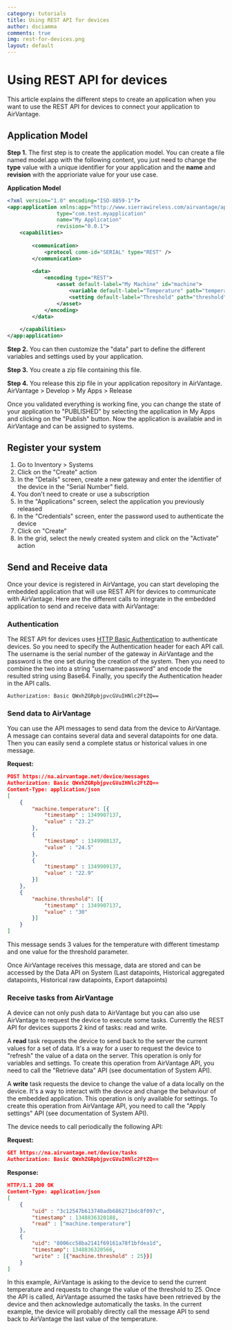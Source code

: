 ```yaml
---
category: tutorials
title: Using REST API for devices
author: dsciamma
comments: true
img: rest-for-devices.png
layout: default
---
```


Using REST API for devices
==========================

This article explains the different steps to create an application when you want to use the REST API for devices to connect your application to AirVantage. 


Application Model
------------------------------------------------

__Step 1.__ The first step is to create the application model. You can create a file named model.app with the following content, you just need to change the __type__ value with a unique identifier for your application and the __name__ and __revision__ with the apprioriate value for your use case.

__Application Model__

~~~ xml
<?xml version="1.0" encoding="ISO-8859-1"?>
<app:application xmlns:app="http://www.sierrawireless.com/airvantage/application/1.0" 
				type="com.test.myapplication" 
				name="My Application" 
				revision="0.0.1">
    <capabilities>
     
        <communication>
            <protocol comm-id="SERIAL" type="REST" />
        </communication>
          
        <data>
            <encoding type="REST">
                <asset default-label="My Machine" id="machine">
                    <variable default-label="Temperature" path="temperature" type="double"/>
                    <setting default-label="Threshold" path="threshold" type="int"/>
                </asset>
            </encoding>
        </data>    
         
    </capabilities>
</app:application>
~~~


__Step 2.__ You can then customize the "data" part to define the different variables and settings used by your application.

__Step 3.__ You create a zip file containing this file.

__Step 4.__ You release this zip file in your application repository in AirVantage. AirVantage > Develop > My Apps > Release

Once you validated everything is working fine, you can change the state of your application to "PUBLISHED" by selecting the application in My Apps and clicking on the "Publish" button. 
Now the application is available and in AirVantage and can be assigned to systems.


Register your system
------------------------------------------------ 

1. Go to Inventory > Systems
1. Click on the "Create" action
1. In the "Details" screen, create a new gateway and enter the identifier of the device in the "Serial Number" field.
1. You don't need to create or use a subscription
1. In the "Applications" screen, select the application you previously released
1. In the "Credentials" screen, enter the password used to authenticate the device
1. Click on "Create"
1. In the grid, select the newly created system and click on the "Activate" action


Send and Receive data
------------------------------------------------

Once your device is registered in AirVantage, you can start developing the embedded application that will use REST API for devices to communicate with AirVantage. Here are the different calls to integrate in the embedded application to send and receive data with AirVantage:

### Authentication

The REST API for devices uses [HTTP Basic Authentication](http://en.wikipedia.org/wiki/Basic_access_authentication) to authenticate devices.
So you need to specify the Authentication header for each API call. The username is the serial number of the gateway in AirVantage and the password is the one set during the creation of the system.
Then you need to combine the two into a string "username:password" and encode the resulted string using Base64.
Finally, you specify the Authentication header in the API calls.

	Authorization: Basic QWxhZGRpbjpvcGVuIHNlc2FtZQ==

### Send data to AirVantage

You can use the API messages to send data from the device to AirVantage. A message can contains several data and several datapoints for one data. Then you can easily send a complete status or historical values in one message.


__Request:__

~~~ json
POST https://na.airvantage.net/device/messages
Authorization: Basic QWxhZGRpbjpvcGVuIHNlc2FtZQ==
Content-Type: application/json
[
	{
		"machine.temperature": [{
			"timestamp" : 1349907137, 
			"value" : "23.2"
		},
		{
			"timestamp" : 1349908137, 
			"value" : "24.5"
		},
		{
			"timestamp" : 1349909137, 
			"value" : "22.9"
		}]
	},
	{
		"machine.threshold": [{
			"timestamp" : 1349907137, 
			"value" : "30"
		}]
	}
]
~~~

This message sends 3 values for the temperature with different timestamp and one value for the threshold parameter.

Once AirVantage receives this message, data are stored and can be accessed by the Data API on System (Last datapoints, Historical aggregated datapoints, Historical raw datapoints, Export datapoints) 

### Receive tasks from AirVantage

A device can not only push data to AirVantage but you can also use AirVantage to request the device to execute some tasks. Currently the REST API for devices supports 2 kind of tasks: read and write.

A __read__ task requests the device to send back to the server the current values for a set of data. It's a way for a user to request the device to "refresh" the value of a data on the server. This operation is only for variables and settings. To create this operation from AirVantage API, you need to call the "Retrieve data" API (see documentation of System API).

A __write__ task requests the device to change the value of a data locally on the device. It's a way to interact with the device and change the behaviour of the embedded application. This operation is only available for settings. To create this operation from AirVantage API, you need to call the "Apply settings" API (see documentation of System API).

The device needs to call periodically the following API:

__Request:__

~~~ json
GET https://na.airvantage.net/device/tasks
Authorization: Basic QWxhZGRpbjpvcGVuIHNlc2FtZQ==
~~~

__Response:__

~~~ json
HTTP/1.1 200 OK
Content-Type: application/json
[
	{
		"uid" : "3c12547b613740adb686271bdc8f097c",
		"timestamp" : 1348836320188,
		"read" : ["machine.temperature"]
	}, 
	{
		"uid": "8006cc58ba2141f69161a78f1bfdea1d",
		"timestamp": 1348836320566,
		"write" : [{"machine.threshold" : 25}}]
    }
] 
~~~

In this example, AirVantage is asking to the device to send the current temperature and requests to change the value of the threshold to 25. Once the API is called, AirVantage assumed the tasks have been retrieved by the device and then acknowledge automatically the tasks. In the current example, the device will probably directly call the message API to send back to AirVantage the last value of the temperature.
